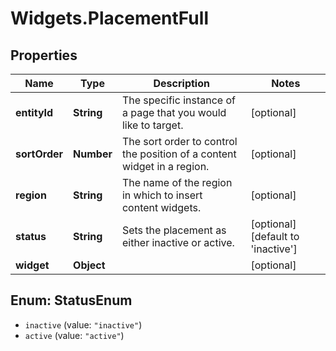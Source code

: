# Widgets.PlacementFull

## Properties
Name | Type | Description | Notes
------------ | ------------- | ------------- | -------------
**entityId** | **String** | The specific instance of a page that you would like to target. | [optional] 
**sortOrder** | **Number** | The sort order to control the position of a content widget in a region. | [optional] 
**region** | **String** | The name of the region in which to insert content widgets. | [optional] 
**status** | **String** | Sets the placement as either inactive or active. | [optional] [default to &#x27;inactive&#x27;]
**widget** | **Object** |  | [optional] 

<a name="StatusEnum"></a>
## Enum: StatusEnum

* `inactive` (value: `"inactive"`)
* `active` (value: `"active"`)

